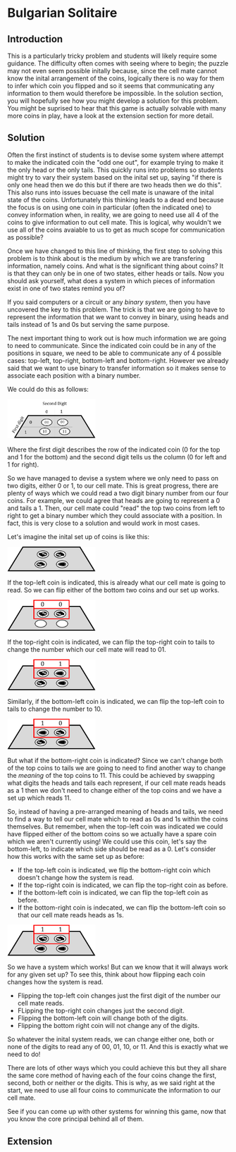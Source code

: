 # Bulgarian Solitaire

## Introduction

This is a particularly tricky problem and students will likely require some guidance. The difficulty often comes with seeing where to begin; the puzzle may not even seem possible initally because, since the cell mate cannot know the inital arrangement of the coins, logically there is no way for them to infer which coin you flipped and so it seems that communicating any information to them would therefore be impossible. In the solution section, you will hopefully see how you might develop a solution for this problem. You might be suprised to hear that this game is actually solvable with many more coins in play, have a look at the extension section for more detail.

## Solution

Often the first instinct of students is to devise some system where attempt to make the indicated coin the "odd one out", for example trying to make it the only head or the only tails. This quickly runs into problems so students might try to vary their system based on the inital set up, saying "if there is only one head then we do this but if there are two heads then we do this". This also runs into issues becuase the cell mate is unaware of the inital state of the coins. Unfortunately this thinking leads to a dead end because the focus is on using one coin in particular (often the indicated one) to convey information when, in reality, we are going to need use all 4 of the coins to give information to out cell mate. This is logical, why wouldn't we use all of the coins avaiable to us to get as much scope for communication as possible? 

Once we have changed to this line of thinking, the first step to solving this problem is to think about is the medium by which we are transfering information, namely coins. And what is the significant thing about coins? It is that they can only be in one of two states, either heads or tails. Now you should ask yourself, what does a system in which pieces of information exist in one of two states remind you of? 

If you said computers or a circuit or any *binary system*, then you have uncovered the key to this problem. The trick is that we are going to have to represent the information that we want to convey in binary, using heads and tails instead of 1s and 0s but serving the same purpose.

The next important thing to work out is how much information we are going to need to communicate. Since the indicated coin could be in any of the positions in square, we need to be able to communicate any of 4 possible cases: top-left, top-right, bottom-left and bottom-right. However we already said that we want to use binary to transfer information so it makes sense to associate each position with a binary number.

We could do this as follows:

<img src="../../images/prisoners-problem-2.png" width=200>

Where the first digit describes the row of the indicated coin (0 for the top and 1 for the bottom) and the second digit tells us the column (0 for left and 1 for right).

So we have managed to devise a system where we only need to pass on two digits, either 0 or 1, to our cell mate. This is great progress, there are plenty of ways which we could read a two digit binary number from our four coins. For example, we could agree that heads are going to represent a 0 and tails a 1. Then, our cell mate could "read" the top two coins from left to right to get a binary number which they could associate with a position. In fact, this is very close to a solution and would work in most cases.

Let's imagine the inital set up of coins is like this:

<img src="../../images/prisoners-problem-3.png" width=200>

If the top-left coin is indicated, this is already what our cell mate is going to read. So we can flip either of the bottom two coins and our set up works.

<img src="../../images/prisoners-problem-4.png" width=200>

If the top-right coin is indicated, we can flip the top-right coin to tails to change the number which our cell mate will read to 01.

<img src="../../images/prisoners-problem-5.png" width=200>

Similarly, if the bottom-left coin is indicated, we can flip the top-left coin to tails to change the number to 10.

<img src="../../images/prisoners-problem-6.png" width=200>

But what if the bottom-right coin is indicated? Since we can't change both of the top coins to tails we are going to need to find another way to change the *meaning* of the top coins to 11. This could be achieved by swapping what digits the heads and tails each represent, if our cell mate reads heads as a 1 then we don't need to change either of the top coins and we have a set up which reads 11.

So, instead of having a pre-arranged meaning of heads and tails, we need to find a way to tell our cell mate which to read as 0s and 1s within the coins themselves. But remember, when the top-left coin was indicated we could have flipped either of the bottom coins so we actually have a spare coin which we aren't currently using! We could use this coin, let's say the bottom-left, to indicate which side should be read as a 0. Let's consider how this works with the same set up as before:

- If the top-left coin is indicated, we flip the bottom-right coin which doesn't change how the system is read.  
- If the top-right coin is indicated, we can flip the top-right coin as before.
- If the bottom-left coin is indicated, we can flip the top-left coin as before.
- If the bottom-right coin is indecated, we can flip the bottom-left coin so that our cell mate reads heads as 1s.

<img src="../../images/prisoners-problem-7.png" width=200>

So we have a system which works! But can we know that it will always work for any given set up? To see this, think about how flipping each coin changes how the system is read.

- Flipping the top-left coin changes just the first digit of the number our cell mate reads.
- FLipping the top-right coin changes just the second digit.
- Flipping the bottom-left coin will change both of the digits.
- Flipping the bottom right coin will not change any of the digits.

So whatever the inital system reads, we can change either one, both or none of the digits to read any of 00, 01, 10, or 11. And this is exactly what we need to do!

There are lots of other ways which you could achieve this but they all share the same core method of having each of the four coins change the first, second, both or neither or the digits. This is why, as we said right at the start, we need to use all four coins to communicate the information to our cell mate.

See if you can come up with other systems for winning this game, now that you know the core principal behind all of them.

## Extension
